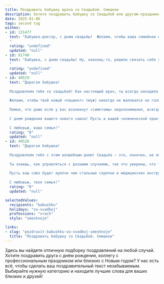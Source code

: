 ```yaml
---
title: Поздравить бабушку врача со Свадьбой. Смешное
description: Хотите поздравить бабушку со Свадьбой или другим праздником? Наш ИИ создаст незабываемое поздравление, а вы обязательно выделитесь среди других.  
date: 2025-01-06
tags: second tag
wishes:
- id: 131477
  text: "Бабушка-доктор, с днем свадьбы!  Желаем, чтобы ваша семейная жизнь была такой же долгой и счастливой, как вылеченные вами пациенты, а  споры решались не скальпелем, а нежным поцелуем!  Пусть в вашем доме всегда будет  здоровая атмосфера любви и радости,  а рецепты семейного счастья  передаются из поколения в поколение, как проверенные временем лекарства!
  "
  rating: "undefined"
  updated: "null"
- id: 81740
  text: "Бабушка, с днем свадьбы! Ну, наконец-то, решили связать себя узами гиппократовой клятвы, чтобы лечить не только больных, но и друг друга от скуки! ;) Желаем вам, чтобы ваш брак был таким же крепким и устойчивым, как ваша диагностика, а семейная жизнь была полна радости, как после успешного лечения!
  "
  rating: "undefined"
  updated: "null"
- id: 40529
  text: "Дорогая бабушка!
  
  Поздравляем тебя со свадьбой! Как настоящий врач, ты всегда находила время для лечения наших сердец своей любовью и заботой. Теперь ты сама стала пациенткой в самом романтическом отделении жизни!
  
  Желаем, чтобы твой новый «пациент» (муж) никогда не жаловался на головную боль, а вместо этого дарил радость и счастье. Пусть ваша совместная жизнь будет как хороший рецепт — с множеством необходимых ингредиентов: капелька юмора, щепотка нежности и ложечка любви.
  
  Помни, что даже если у вас возникнут «симптомы» недопонимания, всегда можно провести «консультацию» и найти общий язык.
  
  С днем рождения вашего нового союза! Пусть в вашей «клинической практике» будет больше радостных моментов и меньше сложных диаграмм!
  
  С любовью, ваша семья!"
  rating: "0"
  updated: "null"
- id: 40526
  text: "Дорогая бабушка!
  
  Поздравляем тебя с этим волшебным днем! Свадьба — это, конечно, не операция на сердце, но лучше подготовиться, ведь иногда «пациенты» тоже требуют срочной помощи!
  
  Ты знаешь, как управляться с разными случаями, так что уверены, что твой новый «партнер по операционной» будет в надежных руках. Главное, не забывай: шутки — лучшее лекарство, а смех — это прекрасная анестезия для любых хлопот!
  
  Пусть ваш союз будет крепче чем стальные скрепки в медицинских инструментах, а любовь — как грамотный диагноз, точно знающий, что нужно в первую очередь! Желаем здоровья, счастья и море улыбок на вашем новом пути!
  
  С любовью, твоя семья!"
  rating: "0"
  updated: "null"

selectedValues:
  recipients: "babushku"
  holidays: "so-svadboj"
  professions: "vrach"
  style: "smeshnoje"

links:
- slug: "pozdravit-babushku-so-svadboj-smeshnoje"
  title: "Поздравить бабушку со Свадьбой. Смешное"
---
```


Здесь вы найдете отличную подборку поздравлений на любой случай. 
Хотите поздравить друга с днём рождения, коллегу с профессиональным праздником или близких с Новым годом? У нас есть всё, чтобы сделать ваш поздравительный текст незабываемым. Выбирайте нужную категорию и находите лучшие слова для ваших близких и друзей!
